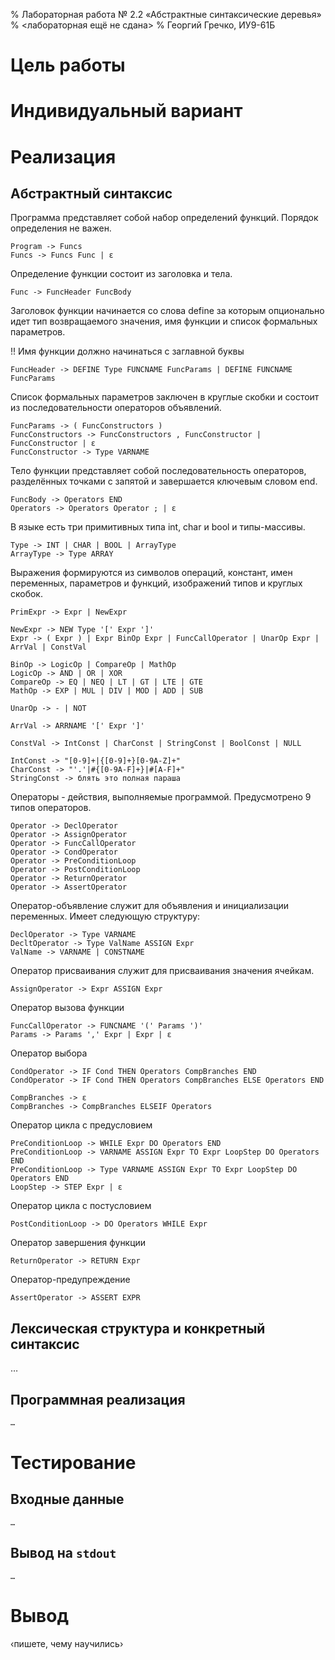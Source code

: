 % Лабораторная работа № 2.2 «Абстрактные синтаксические деревья»
% <лабораторная ещё не сдана>
% Георгий Гречко, ИУ9-61Б

# Цель работы

# Индивидуальный вариант

# Реализация

## Абстрактный синтаксис

Программа представляет собой набор определений функций. Порядок определения не важен.

```
Program -> Funcs
Funcs -> Funcs Func | ε
```

Определение функции состоит из заголовка и тела.

```
Func -> FuncHeader FuncBody
```

Заголовок функции начинается со слова define за которым опционально идет
тип возвращаемого значения, имя функции и список формальных параметров.

!! Имя функции должно начинаться с заглавной буквы
```
FuncHeader -> DEFINE Type FUNCNAME FuncParams | DEFINE FUNCNAME FuncParams
```

Список формальных параметров заключен в круглые скобки и состоит 
из последовательности операторов объявлений.
```
FuncParams -> ( FuncConstructors )
FuncConstructors -> FuncConstructors , FuncConstructor | FuncConstructor | ε
FuncConstructor -> Type VARNAME
```

Тело функции представляет собой последовательность операторов, разделённых точками с запятой
и завершается ключевым словом end.

```
FuncBody -> Operators END
Operators -> Operators Operator ; | ε
```

В языке есть три примитивных типа int, char и bool и типы-массивы.

```
Type -> INT | CHAR | BOOL | ArrayType
ArrayType -> Type ARRAY
```

Выражения формируются из символов операций, констант, имен переменных, параметров и функций,
изображений типов и круглых скобок.
```
PrimExpr -> Expr | NewExpr

NewExpr -> NEW Type '[' Expr ']'
Expr -> ( Expr ) | Expr BinOp Expr | FuncCallOperator | UnarOp Expr | ArrVal | ConstVal

BinOp -> LogicOp | CompareOp | MathOp
LogicOp -> AND | OR | XOR
CompareOp -> EQ | NEQ | LT | GT | LTE | GTE
MathOp -> EXP | MUL | DIV | MOD | ADD | SUB

UnarOp -> - | NOT

ArrVal -> ARRNAME '[' Expr ']'

ConstVal -> IntConst | CharConst | StringConst | BoolConst | NULL

IntConst -> "[0-9]+|{[0-9]+}[0-9A-Z]+"
CharConst -> "'.'|#{[0-9A-F]+}|#[A-F]+"
StringConst -> блять это полная параша
```

Операторы - действия, выполняемые программой. Предусмотрено 9 типов операторов.

```
Operator -> DeclOperator
Operator -> AssignOperator
Operator -> FuncCallOperator
Operator -> CondOperator
Operator -> PreConditionLoop
Operator -> PostConditionLoop
Operator -> ReturnOperator
Operator -> AssertOperator
```

Оператор-объявление служит для объявления и инициализации переменных. Имеет следующую структуру:

```
DeclOperator -> Type VARNAME
DecltOperator -> Type ValName ASSIGN Expr
ValName -> VARNAME | CONSTNAME
```

Оператор присваивания служит для присваивания значения ячейкам.

```
AssignOperator -> Expr ASSIGN Expr
```

Оператор вызова функции

```
FuncCallOperator -> FUNCNAME '(' Params ')'
Params -> Params ',' Expr | Expr | ε
```

Оператор выбора

```
CondOperator -> IF Cond THEN Operators CompBranches END
CondOperator -> IF Cond THEN Operators CompBranches ELSE Operators END

CompBranches -> ε
CompBranches -> CompBranches ELSEIF Operators 
```

Оператор цикла с предусловием

```
PreConditionLoop -> WHILE Expr DO Operators END
PreConditionLoop -> VARNAME ASSIGN Expr TO Expr LoopStep DO Operators END
PreConditionLoop -> Type VARNAME ASSIGN Expr TO Expr LoopStep DO Operators END
LoopStep -> STEP Expr | ε
```

Оператор цикла с постусловием

```
PostConditionLoop -> DO Operators WHILE Expr
```

Оператор завершения функции

```
ReturnOperator -> RETURN Expr
```

Оператор-предупреждение

```
AssertOperator -> ASSERT EXPR
```

## Лексическая структура и конкретный синтаксис
…

## Программная реализация

```python
…
```

# Тестирование

## Входные данные

```
…
```

## Вывод на `stdout`

<!-- ENABLE LONG LINES -->

```
…
```

# Вывод
‹пишете, чему научились›
